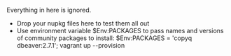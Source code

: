 Everything in here is ignored.

- Drop your nupkg files here to test them all out
- Use environment variable $Env:PACKAGES to pass names and versions of community packages to install:
    $Env:PACKAGES = 'copyq dbeaver:2.7.1'; vagrant up --provision
